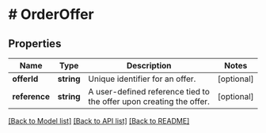 # # OrderOffer

## Properties

Name | Type | Description | Notes
------------ | ------------- | ------------- | -------------
**offerId** | **string** | Unique identifier for an offer. | [optional]
**reference** | **string** | A user-defined reference tied to the offer upon creating the offer. | [optional]

[[Back to Model list]](../../README.md#models) [[Back to API list]](../../README.md#endpoints) [[Back to README]](../../README.md)
